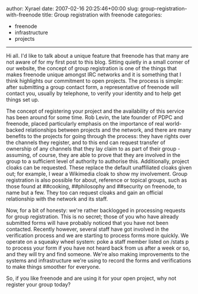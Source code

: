 author: Xyrael
date: 2007-02-16 20:25:46+00:00
slug: group-registration-with-freenode
title: Group registration with freenode
categories:
- freenode
- infrastructure
- projects
---
Hi all. I'd like to talk about a unique feature that freenode has that many are not aware of for my first post to this blog. Sitting quietly in a small corner of our website, the concept of group registration is one of the things that makes freenode unique amongst IRC networks and it is something that I think highlights our commitment to open projects. The process is simple: after submitting a group contact form, a representative of freenode will contact you, usually by telephone, to verify your identity and to help get things set up.

The concept of registering your project and the availability of this service has been around for some time. Rob Levin, the late founder of PDPC and freenode, placed particularly emphasis on the importance of real world-backed relationships between projects and the network, and there are many benefits to the projects for going through the process: they have rights over the channels they register, and to this end can request transfer of ownership of any channels that they lay claim to as part of their group - assuming, of course, they are able to prove that they are involved in the group to a sufficient level of authority to authorise this. Additionally, project cloaks can be requested. These replace the default unaffiliated cloaks given out; for example, I wear a Wikimedia cloak to show my involvement. Group registration is also possible for about, reference or topical groups, such as those found at ##cooking, ##philosophy and ##security on freenode, to name but a few. They too can request cloaks and gain an official relationship with the network and its staff.

Now, for a bit of honesty: we're rather backlogged in processing requests for group registration. This is no secret; those of you who have already submitted forms will have probably noticed that you have not been contacted. Recently however, several staff have got involved in the verification process and we are starting to process forms more quickly. We operate on a squeaky wheel system: poke a staff member listed on /stats p to process your form if you have not heard back from us after a week or so, and they will try and find someone. We're also making improvements to the systems and infrastructure we're using to record the forms and verifications to make things smoother for everyone.

So, if you like freenode and are using it for your open project, why not register your group today?
